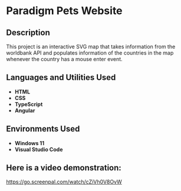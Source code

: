 <h1>Paradigm Pets Website</h1>


<h2>Description</h2>
This project is an interactive SVG map that takes information from the worldbank API and populates information of the countries in the map whenever the country has a mouse enter event. 
<br />


<h2>Languages and Utilities Used</h2>

- <b>HTML</b> 
- <b>CSS</b>
- <b>TypeScript</b>
- <b>Angular</b>

<h2>Environments Used </h2>

- <b>Windows 11</b>
- <b>Visual Studio Code</b>

<h2>Here is a video demonstration:</h2>

https://go.screenpal.com/watch/cZiVh0V8OvW
